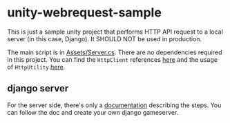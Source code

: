 # unity-webrequest-sample
This is just a sample unity project that performs HTTP API request to a local server (in this case, Django).
It SHOULD NOT be used in production.

The main script is in [Assets/Server.cs](Assets/Server.cs). There are no dependencies required in this project.
You can find the `HttpClient` references [here](https://docs.microsoft.com/zh-tw/dotnet/api/system.net.http.httpclient?view=netstandard-2.0) 
and the usage of `HttpUtility` [here](https://docs.microsoft.com/zh-tw/dotnet/api/system.web.httputility?view=netstandard-2.0).

## django server
For the server side, there's only a [documentation](https://www.notion.so/Python-8ff168f6c8af48b79583e830f5ec63d0) describing the steps. You can follow the doc and create your own django gameserver.
